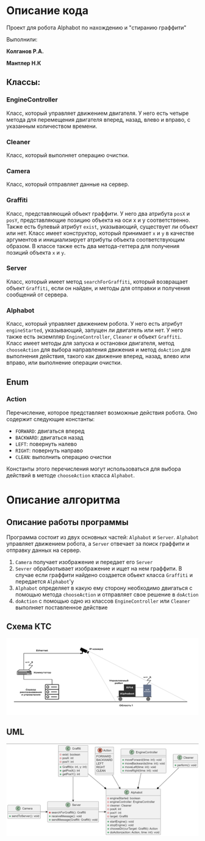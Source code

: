# Описание кода
Проект для робота Alphabot по нахождению и "стиранию граффити"

Выполнили:

**Колганов Р.А.**

**Мантлер Н.К**

## Классы:
### EngineController
Класс, который управляет движением двигателя. У него есть четыре метода для перемещения двигателя вперед, назад, влево и вправо, с указанным количеством времени.

### Cleaner
Класс, который выполняет операцию очистки.

### Camera
Класс, который отправляет данные на сервер.

### Graffiti
Класс, представляющий объект граффити. У него два атрибута `posX` и `posY`, представляющие позицию объекта на оси x и y соответственно. Также есть булевый атрибут `exist`, указывающий, существует ли объект или нет. Класс имеет конструктор, который принимает `x` и `y` в качестве аргументов и инициализирует атрибуты объекта соответствующим образом. В классе также есть два метода-геттера для получения позиций объекта `x` и `y`.

### Server
Класс, который имеет метод `searchForGraffiti`, который возвращает объект `Graffiti`, если он найден, и методы для отправки и получения сообщений от сервера.

### Alphabot
Класс, который управляет движением робота. У него есть атрибут `engineStarted`, указывающий, запущен ли двигатель или нет. У него также есть экземпляр `EngineController`, `Cleaner` и объект `Graffiti`. Класс имеет методы для запуска и остановки двигателя, метод `chooseAction` для выбора направления движения и метод `doAction` для выполнения действия, такого как движение вперед, назад, влево или вправо, или выполнение операции очистки.

## Enum
### Action
Перечисление, которое представляет возможные действия робота. Оно содержит следующие константы:
* `FORWARD`: двигаться вперед
* `BACKWARD`: двигаться назад
* `LEFT`: повернуть налево
* `RIGHT`: повернуть направо
* `CLEAN`: выполнить операцию очистки

Константы этого перечисления могут использоваться для выбора действий в методе `chooseAction` класса `Alphabot`.

# Описание алгоритма
## Описание работы программы
Программа состоит из двух основных частей: `Alphabot` и `Server`. `Alphabot` управляет движением робота, а `Server` отвечает за поиск граффити и отправку данных на сервер.

1. `Camera` получает изображение и передает его `Server`
2. `Sevrer` обрабаотывает изображение и ищет на нем граффити. В случае если граффити найдено создается обьект класса `Graffiti` и передается `Alphabot`'у
3. `Alphabot` определяет в какую ему сторону необходимо двигаться с помощью метода `chooseAction` и отправляет свое решение в `doAction`
4. `doAction` с помощью одно из классов `EngineController` или `Cleaner` выполняет поставленное действие

## Схема КТС
![Схема КТС](https://github.com/kolganovr/Alphabot/raw/main/KTC.png)

## UML
![UML](https://github.com/kolganovr/Alphabot/raw/main/UML.png)
